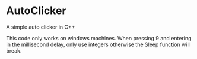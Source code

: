 # AutoClicker
A simple auto clicker in C++

This code only works on windows machines.
When pressing 9 and entering in the millisecond delay, only use integers otherwise the Sleep function will break.
